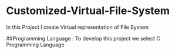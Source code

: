 # Customized-Virtual-File-System
In this Project I create Virtual representation  of File System 

##Programming Language : To develop this project we select C Programming Language
